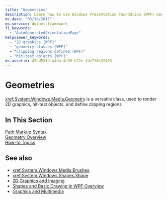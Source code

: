 ```yaml
---
title: "Geometries"
description: Learn how to use Windows Presentation Foundation (WPF) Geometry to render 2D graphics, hit-test objects, and define clipping regions.
ms.date: "03/30/2017"
ms.service: dotnet-framework
f1_keywords: 
  - "AutoGeneratedOrientationPage"
helpviewer_keywords: 
  - "2D graphics [WPF]"
  - "geometry classes [WPF]"
  - "clipping regions defined [WPF]"
  - "hit-test objects [WPF]"
ms.assetid: 47ad531d-a4da-4e99-b12e-1de710c32493
---
```

# Geometries

<xref:System.Windows.Media.Geometry> is a versatile class, used to render 2D graphics, hit-test objects, and define clipping regions  
  
## In This Section  

 [Path Markup Syntax](path-markup-syntax.md)  
 [Geometry Overview](geometry-overview.md)  
 [How-to Topics](geometries-how-to-topics.md)  
  
## See also

- <xref:System.Windows.Media.Brushes>
- <xref:System.Windows.Shapes.Shape>
- [2D Graphics and Imaging](../advanced/optimizing-performance-2d-graphics-and-imaging.md)
- [Shapes and Basic Drawing in WPF Overview](shapes-and-basic-drawing-in-wpf-overview.md)
- [Graphics and Multimedia](index.md)

